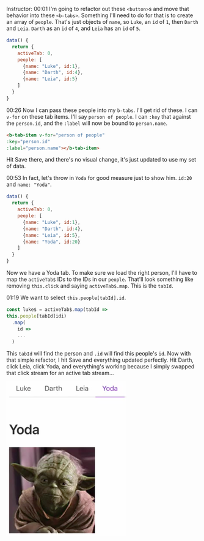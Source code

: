 Instructor: 00:01 I'm going to refactor out these `<button>`s and move that behavior into these `<b-tabs>`. Something I'll need to do for that is to create an array of `people`. That's just objects of `name`, so `Luke`, an `id` of `1`, then `Darth` and `Leia`. `Darth` as an `id` of `4`, and `Leia` has an `id` of `5`.

```javascript
data() {
  return { 
    activeTab: 0, 
    people: [
      {name: "Luke", id:1},
      {name: "Darth", id:4},
      {name: "Leia", id:5}
    ]
  }
}
```

00:26 Now I can pass these people into my `b-tabs`. I'll get rid of these. I can `v-for` on these tab items. I'll say `person of people`. I can `:key` that against the `person.id`, and the `:label` will now be bound to `person.name`. 

```html
<b-tab-item v-for="person of people"
:key="person.id"
:label="person.name"></b-tab-item>
```

Hit Save there, and there's no visual change, it's just updated to use my set of data.

00:53 In fact, let's throw in `Yoda` for good measure just to show him. `id:20` and `name: "Yoda"`.

```javascript
data() {
  return { 
    activeTab: 0, 
    people: [
      {name: "Luke", id:1},
      {name: "Darth", id:4},
      {name: "Leia", id:5},
      {name: "Yoda", id:20}
    ]
  }
}
```

Now we have a Yoda tab. To make sure we load the right person, I'll have to map the `activeTab$` IDs to the IDs in our `people`. That'll look something like removing `this.click` and saying `activeTab$.map`. This is the `tabId`.

01:19 We want to select `this.people[tabId].id`. 

```javascript
const luke$ = activeTab$.map(tabId => 
this.people[tabId]idi)
  .map(
    id => 
    ...
  )
```

This `tabId` will find the person and `.id` will find this people's `id`. Now with that simple refactor, I hit Save and everything updated perfectly. Hit Darth, click Leia, click Yoda, and everything's working because I simply swapped that click stream for an active tab stream...

![pictures show up on tab clicked](../images/vue-js-sync-vue-js-components-with-streaming-content-using-watchasobservable-and-rxjs-pictures-show-up-on-tab-clicked.png)